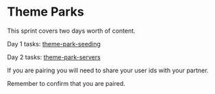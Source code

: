 # Theme Parks

This sprint covers two days worth of content.

Day 1 tasks:  [theme-park-seeding](https://l2c.northcoders.com/courses/de2-backend/theme-parks-seeding)

Day 2 tasks: [theme-park-servers](https://l2c.northcoders.com/courses/de2-backend/theme-parks-servers)

If you are pairing you will need to share your user ids with your partner.

Remember to confirm that you are paired.
